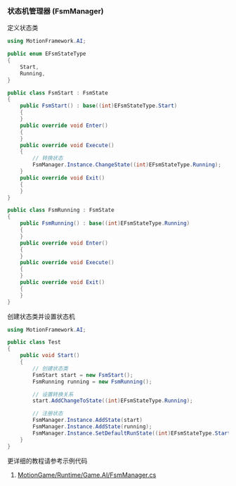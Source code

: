 ### 状态机管理器 (FsmManager)

定义状态类
```C#
using MotionFramework.AI;

public enum EFsmStateType
{
	Start,
	Running,
}

public class FsmStart : FsmState
{
	public FsmStart() : base((int)EFsmStateType.Start)
	{
	}
	public override void Enter()
	{
	}
	public override void Execute()
	{
		// 转换状态
		FsmManager.Instance.ChangeState((int)EFsmStateType.Running);
	}
	public override void Exit()
	{
	}
}

public class FsmRunning : FsmState
{
	public FsmRunning() : base((int)EFsmStateType.Running)
	{
	}
	public override void Enter()
	{
	}
	public override void Execute()
	{
	}
	public override void Exit()
	{
	}
}
```

创建状态类并设置状态机
```C#
using MotionFramework.AI;

public class Test
{
	public void Start()
	{
		// 创建状态类
	 	FsmStart start = new FsmStart();
	 	FsmRunning running = new FsmRunning();

	 	// 设置转换关系
	 	start.AddChangeToState((int)EFsmStateType.Running);

	 	// 注册状态
	 	FsmManager.Instance.AddState(start)
	 	FsmManager.Instance.AddState(running);
	 	FsmManager.Instance.SetDefaultRunState((int)EFsmStateType.Start);
	}
}
```

更详细的教程请参考示例代码
1. [MotionGame/Runtime/Game.AI/FsmManager.cs](https://github.com/gmhevinci/MotionFramework/blob/master/Assets/MotionFramework/MotionGame/Runtime/Game.AI/FsmManager.cs)
